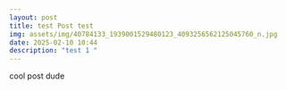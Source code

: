 ```yaml
---
layout: post
title: test Post test
img: assets/img/40784133_1939001529480123_4093256562125045760_n.jpg
date: 2025-02-10 10:44
description: "test 1 "
---
```

cool post dude
